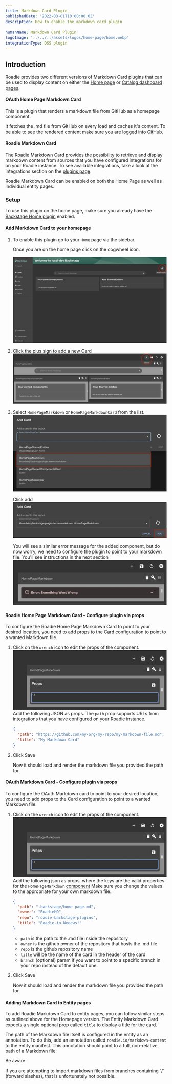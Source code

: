 ```yaml
---
title: Markdown Card Plugin
publishedDate: '2022-03-01T10:00:00.0Z'
description: How to enable the markdown card plugin

humanName: Markdown Card Plugin
logoImage: '../../../assets/logos/home-page/home.webp'
integrationType: OSS plugin
---
```


## Introduction

Roadie provides two different versions of Markdown Card plugins that can be used to display content on either the [Home page](/docs/integrations/home-page/) or [Catalog dashboard pages](/docs/details/updating-the-ui/#updating-dashboards). 


#### OAuth Home Page Markdown Card

This is a plugin that renders a markdown file from GitHub as a homepage component.

It fetches the .md file from GitHub on every load and caches it's content.
To be able to see the rendered content make sure you are logged into GitHub.

#### Roadie Markdown Card

The Roadie Markdown Card provides the possibility to retrieve and display markdown content from sources that you have configured integrations for on your Roadie instance. To see available integrations, take a look at the integrations section on the [plugins page](/docs/integrations/). 

Roadie Markdown Card can be enabled on both the Home Page as well as individual entity pages. 

### Setup

To use this plugin on the home page, make sure you already have the [Backstage Home plugin](https://github.com/backstage/backstage/blob/master/plugins/home/README.md) enabled.

#### Add Markdown Card to your homepage

1.  To enable this plugin go to your `Home` page via the sidebar.

    Once you are on the home page click on the cogwheel icon.

    ![cogwheel](home-page-cogwheel.webp)

2.  Click the plus sign to add a new Card
    ![](add-card.webp)

3.  Select `HomePageMarkdown` or `HomePageMarkdownCard` from the list.
    ![](select-homepagemarkdown.webp)

    Click add
    ![](click-add.webp)

    You will see a similar error message for the added component, but do now worry, we need to configure the plugin to point to your markdown file. You'll see instructions in the next section
    ![](error.webp)

#### Roadie Home Page Markdown Card - Configure plugin via props

To configure the Roadie Home Page Markdown Card to point to your desired location, you need to add props to the Card configuration to point to a wanted Markdown file.

1.  Click on the `wrench` icon to edit the props of the component.
    ![](props.webp)
    Add the following JSON as props. The `path` prop supports URLs from integrations that you have configured on your Roadie instance. 

    ```json
    {
      "path": "https://github.com/my-org/my-repo/my-markdown-file.md",
      "title": "My Markdown Card"
    }
    ```

2.  Click Save

    Now it should load and render the markdown file you provided the path for.
 

#### OAuth Markdown Card - Configure plugin via props

To configure the OAuth Markdown card to point to your desired location, you need to add props to the Card configuration to point to a wanted Markdown file.

1.  Click on the `wrench` icon to edit the props of the component.
    ![](props.webp)
    Add the following json as props, where the keys are the valid properties for the `HomePageMarkdown` [component](https://www.npmjs.com/package/@roadiehq/backstage-plugin-home-markdown) Make sure you change the values to the appropriate for your own markdown file.

    ```json
    {
      "path": ".backstage/home-page.md",
      "owner": "RoadieHQ",
      "repo": "roadie-backstage-plugins",
      "title": "Roadie.io Neeews!"
    }
    ```

    - `path` is the path to the .md file inside the repository
    - `owner` is the github owner of the repository that hosts the .md file
    - `repo` is the github repository name
    - `title` will be the name of the card in the header of the card
    - `branch` (optional) param if you want to point to a specific branch in your repo instead of the default one.

2.  Click Save

    Now it should load and render the markdown file you provided the path for.

#### Adding Markdown Card to Entity pages

To add Roadie Markdown Card to entity pages, you can follow similar steps as outlined above for the Homepage version. The Entity Markdown Card expects a single optional prop called `title` to display a title for the card.


The path of the Markdown file itself is configured in the entity as an annotation. To do this, add an annotation called `roadie.io/markdown-content` to the entity manifest. This annotation should point to a full, non-relative, path of a Markdown file.

<div role="alert">
  <div class="docs-cta__tip_title">Be aware</div>
  <div  class="docs-cta__tip_message">
    <p>If you are attempting to import markdown files from branches containing `/` (forward slashes), that is unfortunately not possible.</p>
  </div>
</div> 


